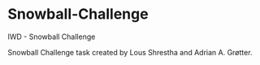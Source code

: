 # Snowball-Challenge
IWD - Snowball Challenge

Snowball Challenge task created by Lous Shrestha and Adrian A. Grøtter.
